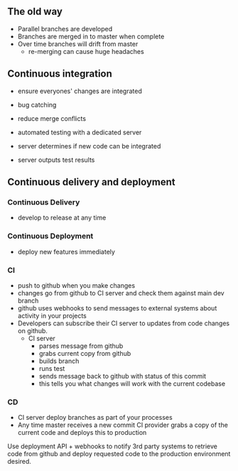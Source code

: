 ## The old way
+ Parallel branches are developed
+ Branches are merged in to master when complete
+ Over time branches will drift from master
  + re-merging can cause huge headaches

## Continuous integration
+ ensure everyones' changes are integrated
+ bug catching
+ reduce merge conflicts

+ automated testing with a dedicated server
+ server determines if new code can be integrated
+ server outputs test results

## Continuous delivery and deployment
### Continuous Delivery
+ develop to release at any time

### Continuous Deployment
+ deploy new features immediately


### CI
+ push to github when you make changes
+ changes go from github to CI server and check them against main dev branch
+ github uses webhooks to send messages to external systems about activity in your projects
+ Developers can subscribe their CI server to updates from code changes on github.
  + CI server
    + parses message from github
    + grabs current copy from github
    + builds branch
    + runs test
    + sends message back to github with status of this commit
    + this tells you what changes will work with the current codebase

### CD
  + CI server deploy branches as part of your processes
  + Any time master receives a new commit CI provider grabs a copy of the current code and deploys this to production

Use deployment API + webhooks to notify 3rd party systems to retrieve code from github and deploy requested code to the production environment desired.
